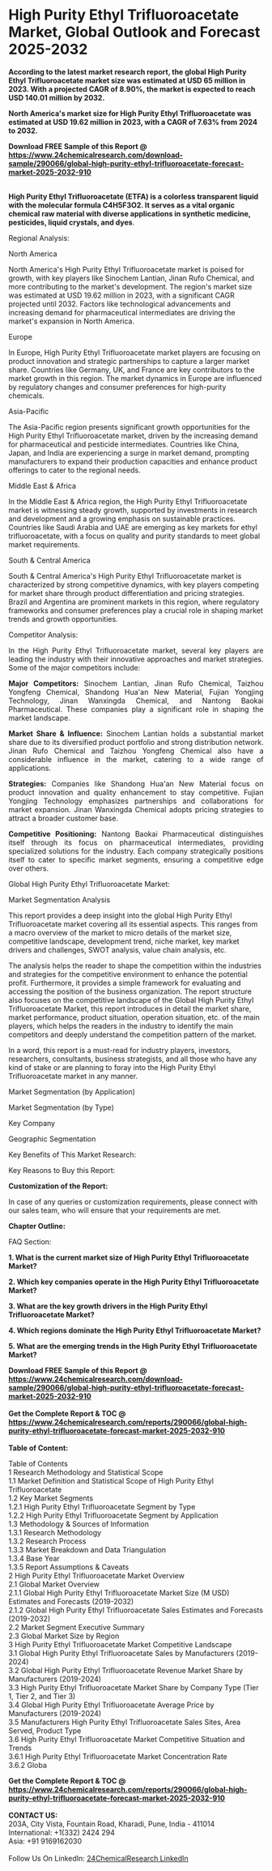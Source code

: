 <h1>High Purity Ethyl Trifluoroacetate Market, Global Outlook and Forecast 2025-2032</h1><p><strong>According to the latest market research report, the global High Purity Ethyl Trifluoroacetate market size was estimated at USD 65 million in 2023. With a projected CAGR of 8.90%, the market is expected to reach USD 140.01 million by 2032. </strong></p><p>
</p><p><strong>North America's market size for High Purity Ethyl Trifluoroacetate was estimated at USD 19.62 million in 2023, with a CAGR of 7.63% from 2024 to 2032.</strong></p><div><b>Download FREE Sample of this Report @ 
            <a href="https://www.24chemicalresearch.com/download-sample/290066/global-high-purity-ethyl-trifluoroacetate-forecast-market-2025-2032-910">
            https://www.24chemicalresearch.com/download-sample/290066/global-high-purity-ethyl-trifluoroacetate-forecast-market-2025-2032-910</a></b></div><br><p>
</p><p><strong>High Purity Ethyl Trifluoroacetate (ETFA) is a colorless transparent liquid with the molecular formula C4H5F3O2. It serves as a vital organic chemical raw material with diverse applications in synthetic medicine, pesticides, liquid crystals, and dyes</strong>.</p><p>
Regional Analysis:</p><p>
North America</p><p>
</p><p>North America's High Purity Ethyl Trifluoroacetate market is poised for growth, with key players like Sinochem Lantian, Jinan Rufo Chemical, and more contributing to the market's development. The region's market size was estimated at USD 19.62 million in 2023, with a significant CAGR projected until 2032. Factors like technological advancements and increasing demand for pharmaceutical intermediates are driving the market's expansion in North America.</p><p>
Europe</p><p>
</p><p>In Europe, High Purity Ethyl Trifluoroacetate market players are focusing on product innovation and strategic partnerships to capture a larger market share. Countries like Germany, UK, and France are key contributors to the market growth in this region. The market dynamics in Europe are influenced by regulatory changes and consumer preferences for high-purity chemicals.</p><p>
Asia-Pacific</p><p>
</p><p>The Asia-Pacific region presents significant growth opportunities for the High Purity Ethyl Trifluoroacetate market, driven by the increasing demand for pharmaceutical and pesticide intermediates. Countries like China, Japan, and India are experiencing a surge in market demand, prompting manufacturers to expand their production capacities and enhance product offerings to cater to the regional needs.</p><p>
Middle East &amp; Africa</p><p>
</p><p>In the Middle East &amp; Africa region, the High Purity Ethyl Trifluoroacetate market is witnessing steady growth, supported by investments in research and development and a growing emphasis on sustainable practices. Countries like Saudi Arabia and UAE are emerging as key markets for ethyl trifluoroacetate, with a focus on quality and purity standards to meet global market requirements.</p><p>
South &amp; Central America</p><p>
</p><p>South &amp; Central America's High Purity Ethyl Trifluoroacetate market is characterized by strong competitive dynamics, with key players competing for market share through product differentiation and pricing strategies. Brazil and Argentina are prominent markets in this region, where regulatory frameworks and consumer preferences play a crucial role in shaping market trends and growth opportunities.</p><p>
Competitor Analysis:</p><p>
</p><p style="text-align:justify">In the High Purity Ethyl Trifluoroacetate market, several key players are leading the industry with their innovative approaches and market strategies. Some of the major competitors include:</p><p>
</p><p style="text-align:justify"><strong>Major Competitors:</strong> Sinochem Lantian, Jinan Rufo Chemical, Taizhou Yongfeng Chemical, Shandong Hua'an New Material, Fujian Yongjing Technology, Jinan Wanxingda Chemical, and Nantong Baokai Pharmaceutical. These companies play a significant role in shaping the market landscape.</p><p>
</p><p style="text-align:justify"><strong>Market Share &amp; Influence:</strong> Sinochem Lantian holds a substantial market share due to its diversified product portfolio and strong distribution network. Jinan Rufo Chemical and Taizhou Yongfeng Chemical also have a considerable influence in the market, catering to a wide range of applications.</p><p>
</p><p style="text-align:justify"><strong>Strategies:</strong> Companies like Shandong Hua'an New Material focus on product innovation and quality enhancement to stay competitive. Fujian Yongjing Technology emphasizes partnerships and collaborations for market expansion. Jinan Wanxingda Chemical adopts pricing strategies to attract a broader customer base.</p><p>
</p><p style="text-align:justify"><strong>Competitive Positioning:</strong> Nantong Baokai Pharmaceutical distinguishes itself through its focus on pharmaceutical intermediates, providing specialized solutions for the industry. Each company strategically positions itself to cater to specific market segments, ensuring a competitive edge over others.</p><p>
Global High Purity Ethyl Trifluoroacetate Market:</p><p>
Market Segmentation Analysis</p><p>
</p><p>This report provides a deep insight into the global High Purity Ethyl Trifluoroacetate market covering all its essential aspects. This ranges from a macro overview of the market to micro details of the market size, competitive landscape, development trend, niche market, key market drivers and challenges, SWOT analysis, value chain analysis, etc.</p><p>
</p><p>The analysis helps the reader to shape the competition within the industries and strategies for the competitive environment to enhance the potential profit. Furthermore, it provides a simple framework for evaluating and accessing the position of the business organization. The report structure also focuses on the competitive landscape of the Global High Purity Ethyl Trifluoroacetate Market, this report introduces in detail the market share, market performance, product situation, operation situation, etc. of the main players, which helps the readers in the industry to identify the main competitors and deeply understand the competition pattern of the market.</p><p>
</p><p>In a word, this report is a must-read for industry players, investors, researchers, consultants, business strategists, and all those who have any kind of stake or are planning to foray into the High Purity Ethyl Trifluoroacetate market in any manner.</p><p>
Market Segmentation (by Application)</p><p>
</p><p>
Market Segmentation (by Type)</p><p>
</p><p>
Key Company</p><p>
</p><p>
Geographic Segmentation</p><p>
</p><p>
Key Benefits of This Market Research:</p><p>
</p><p>
Key Reasons to Buy this Report:</p><p>
</p><p>
<strong>Customization of the Report:</strong></p><p>
</p><p>In case of any queries or customization requirements, please connect with our sales team, who will ensure that your requirements are met.</p><p>
<strong>Chapter Outline:</strong></p><p>
</p><p>
FAQ Section:</p><p>
</p><p><strong>1. What is the current market size of High Purity Ethyl Trifluoroacetate Market?</strong></p><p>
</p><p>
</p><p><strong>2. Which key companies operate in the High Purity Ethyl Trifluoroacetate Market?</strong></p><p>
</p><p>
</p><p><strong>3. What are the key growth drivers in the High Purity Ethyl Trifluoroacetate Market?</strong></p><p>
</p><p>
</p><p><strong>4. Which regions dominate the High Purity Ethyl Trifluoroacetate Market?</strong></p><p>
</p><p>
</p><p><strong>5. What are the emerging trends in the High Purity Ethyl Trifluoroacetate Market?</strong></p><p>
</p><div><b>Download FREE Sample of this Report @ 
            <a href="https://www.24chemicalresearch.com/download-sample/290066/global-high-purity-ethyl-trifluoroacetate-forecast-market-2025-2032-910">
            https://www.24chemicalresearch.com/download-sample/290066/global-high-purity-ethyl-trifluoroacetate-forecast-market-2025-2032-910</a></b></div><br><div><b>Get the Complete Report & TOC @ 
            <a href="https://www.24chemicalresearch.com/reports/290066/global-high-purity-ethyl-trifluoroacetate-forecast-market-2025-2032-910">
            https://www.24chemicalresearch.com/reports/290066/global-high-purity-ethyl-trifluoroacetate-forecast-market-2025-2032-910</a></b></div><br>
            <b>Table of Content:</b><p>Table of Contents<br />
1 Research Methodology and Statistical Scope<br />
1.1 Market Definition and Statistical Scope of High Purity Ethyl Trifluoroacetate<br />
1.2 Key Market Segments<br />
1.2.1 High Purity Ethyl Trifluoroacetate Segment by Type<br />
1.2.2 High Purity Ethyl Trifluoroacetate Segment by Application<br />
1.3 Methodology & Sources of Information<br />
1.3.1 Research Methodology<br />
1.3.2 Research Process<br />
1.3.3 Market Breakdown and Data Triangulation<br />
1.3.4 Base Year<br />
1.3.5 Report Assumptions & Caveats<br />
2 High Purity Ethyl Trifluoroacetate Market Overview<br />
2.1 Global Market Overview<br />
2.1.1 Global High Purity Ethyl Trifluoroacetate Market Size (M USD) Estimates and Forecasts (2019-2032)<br />
2.1.2 Global High Purity Ethyl Trifluoroacetate Sales Estimates and Forecasts (2019-2032)<br />
2.2 Market Segment Executive Summary<br />
2.3 Global Market Size by Region<br />
3 High Purity Ethyl Trifluoroacetate Market Competitive Landscape<br />
3.1 Global High Purity Ethyl Trifluoroacetate Sales by Manufacturers (2019-2024)<br />
3.2 Global High Purity Ethyl Trifluoroacetate Revenue Market Share by Manufacturers (2019-2024)<br />
3.3 High Purity Ethyl Trifluoroacetate Market Share by Company Type (Tier 1, Tier 2, and Tier 3)<br />
3.4 Global High Purity Ethyl Trifluoroacetate Average Price by Manufacturers (2019-2024)<br />
3.5 Manufacturers High Purity Ethyl Trifluoroacetate Sales Sites, Area Served, Product Type<br />
3.6 High Purity Ethyl Trifluoroacetate Market Competitive Situation and Trends<br />
3.6.1 High Purity Ethyl Trifluoroacetate Market Concentration Rate<br />
3.6.2 Globa</p><div><b>Get the Complete Report & TOC @ 
            <a href="https://www.24chemicalresearch.com/reports/290066/global-high-purity-ethyl-trifluoroacetate-forecast-market-2025-2032-910">
            https://www.24chemicalresearch.com/reports/290066/global-high-purity-ethyl-trifluoroacetate-forecast-market-2025-2032-910</a></b></div><br><b>CONTACT US:</b><br>
            203A, City Vista, Fountain Road, Kharadi, Pune, India - 411014<br>
            International: +1(332) 2424 294<br>
            Asia: +91 9169162030 <br><br>
            Follow Us On LinkedIn: <a href="https://www.linkedin.com/company/24chemicalresearch/">24ChemicalResearch LinkedIn</a>